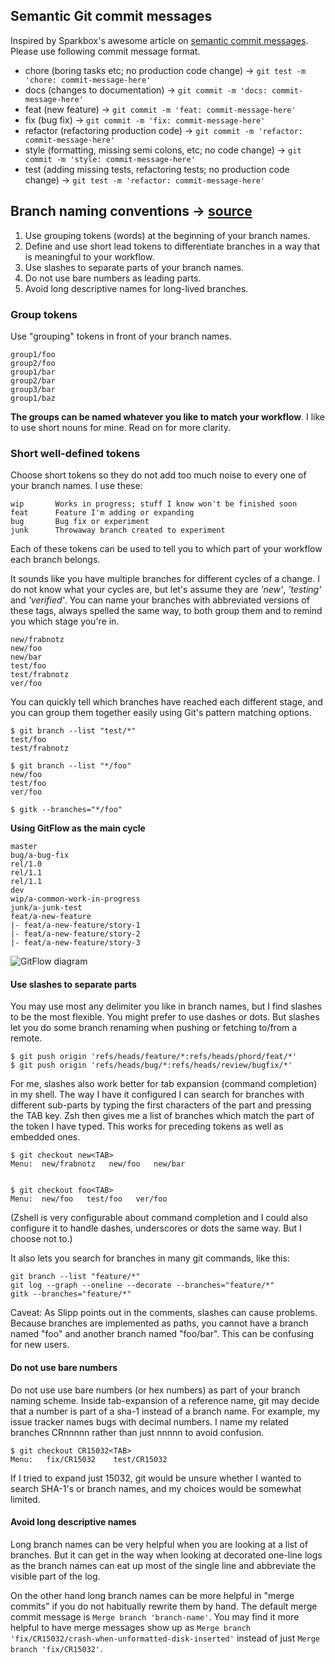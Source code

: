 ## Semantic Git commit messages

Inspired by Sparkbox's awesome article on [semantic commit messages](http://seesparkbox.com/foundry/semantic_commit_messages). Please use following commit message format.

* chore (boring tasks etc; no production code change) -> ```git test -m 'chore: commit-message-here'```
* docs (changes to documentation) -> ```git commit -m 'docs: commit-message-here'```
* feat (new feature) -> ```git commit -m 'feat: commit-message-here'```
* fix (bug fix) -> ```git commit -m 'fix: commit-message-here'```
* refactor (refactoring production code) -> ```git commit -m 'refactor: commit-message-here'```
* style (formatting, missing semi colons, etc; no code change) -> ```git commit -m 'style: commit-message-here'```
* test (adding missing tests, refactoring tests; no production code change) -> ```git test -m 'refactor: commit-message-here'```

## Branch naming conventions → [source](https://stackoverflow.com/a/6065944/1977778)

 1. Use grouping tokens (words) at the beginning of your branch names.
 2. Define and use short lead tokens to differentiate branches in a way that is meaningful to your workflow.
 2. Use slashes to separate parts of your branch names.
 3. Do not use bare numbers as leading parts.
 5. Avoid long descriptive names for long-lived branches.

### Group tokens

Use "grouping" tokens in front of your branch names. 

    group1/foo
    group2/foo
    group1/bar
    group2/bar
    group3/bar
    group1/baz

**The groups can be named whatever you like to match your workflow**.  I like to use short nouns for mine.  Read on for more clarity.

### Short well-defined tokens

Choose short tokens so they do not add too much noise to every one of your branch names.  I use these:

    wip       Works in progress; stuff I know won't be finished soon
    feat      Feature I'm adding or expanding
    bug       Bug fix or experiment
    junk      Throwaway branch created to experiment

Each of these tokens can be used to tell you to which part of your workflow each branch belongs.

It sounds like you have multiple branches for different cycles of a change. I do not know what your cycles are, but let's assume they are *'new'*, *'testing'* and *'verified'*.  You can name your branches with abbreviated versions of these tags, always spelled the same way, to both group them and to remind you which stage you're in.

    new/frabnotz
    new/foo
    new/bar
    test/foo
    test/frabnotz
    ver/foo

You can quickly tell which branches have reached each different stage, and you can group them together easily using Git's pattern matching options.

    $ git branch --list "test/*"
    test/foo
    test/frabnotz

    $ git branch --list "*/foo"
    new/foo
    test/foo
    ver/foo

    $ gitk --branches="*/foo"

**Using GitFlow as the main cycle**

    master
    bug/a-bug-fix
    rel/1.0
    rel/1.1
    rel/1.1
    dev
    wip/a-common-work-in-progress
    junk/a-junk-test
    feat/a-new-feature
    |- feat/a-new-feature/story-1
    |- feat/a-new-feature/story-2
    |- feat/a-new-feature/story-3

![GitFlow diagram](https://datasift.github.io/gitflow/GitFlowHotfixBranch.png)



#### Use slashes to separate parts

You may use most any delimiter you like in branch names, but I find slashes to be the most flexible. You might prefer to use dashes or dots.  But slashes let you do some branch renaming when pushing or fetching to/from a remote.

    $ git push origin 'refs/heads/feature/*:refs/heads/phord/feat/*'
    $ git push origin 'refs/heads/bug/*:refs/heads/review/bugfix/*'


For me, slashes also work better for tab expansion (command completion) in my shell.  The way I have it configured I can search for branches with different sub-parts by typing the first characters of the part and pressing the TAB key.  Zsh then gives me a list of branches which match the part of the token I have typed.  This works for preceding tokens as well as embedded ones.

    $ git checkout new<TAB>
    Menu:  new/frabnotz   new/foo   new/bar


    $ git checkout foo<TAB>
    Menu:  new/foo   test/foo   ver/foo

(Zshell is very configurable about command completion and I could also configure it to handle dashes, underscores or dots the same way. But I choose not to.)

It also lets you search for branches in many git commands, like this:

    git branch --list "feature/*"
    git log --graph --oneline --decorate --branches="feature/*" 
    gitk --branches="feature/*" 


Caveat: As Slipp points out in the comments, slashes can cause problems.  Because branches are implemented as paths, you cannot have a branch named "foo" and another branch named "foo/bar".  This can be confusing for new users.



#### Do not use bare numbers

Do not use use bare numbers (or hex numbers) as part of your branch naming scheme. Inside tab-expansion of a reference name, git may decide that a number is part of a sha-1 instead of a branch name.  For example, my issue tracker names bugs with decimal numbers.  I name my related branches CRnnnnn rather than just nnnnn to avoid confusion.  

    $ git checkout CR15032<TAB>
    Menu:   fix/CR15032    test/CR15032

If I tried to expand just 15032, git would be unsure whether I wanted to search SHA-1's or branch names, and my choices would be somewhat limited.



#### Avoid long descriptive names

Long branch names can be very helpful when you are looking at a list of branches.  But it can get in the way when looking at decorated one-line logs as the branch names can eat up most of the single line and abbreviate the visible part of the log.

On the other hand long branch names can be more helpful in "merge commits" if you do not habitually rewrite them by hand.  The default merge commit message is `Merge branch 'branch-name'`.  You may find it more helpful to have merge messages show up as `Merge branch 'fix/CR15032/crash-when-unformatted-disk-inserted'` instead of just `Merge branch 'fix/CR15032'`.



